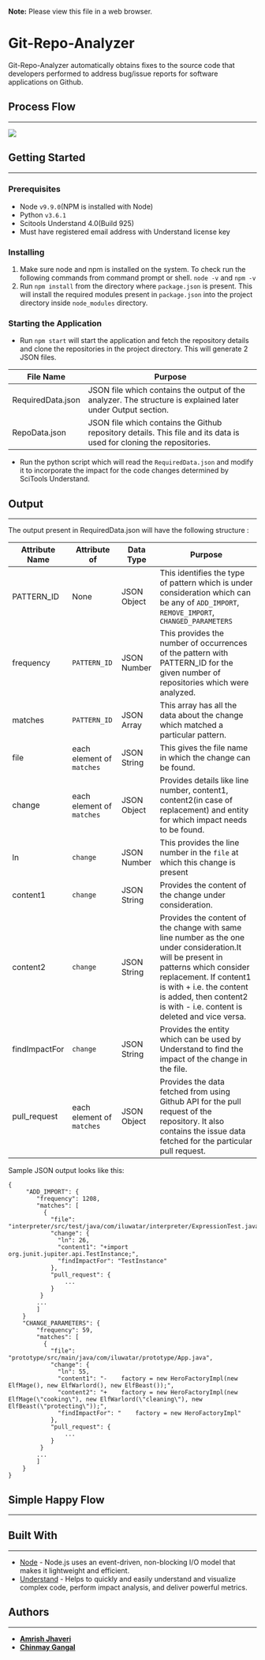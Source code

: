 **Note:**	Please view this file in a web browser.

# Git-Repo-Analyzer

Git-Repo-Analyzer automatically obtains fixes to the source code that developers performed to address bug/issue reports for software applications on Github.

## Process Flow
----------

![](https://bitbucket.org/ajhave5/amrish_jhaveri_chinmay_gangal_hw2/raw/master/diagrams/Process_Flow.PNG)
 

## Getting Started

----------

### Prerequisites

- Node `v9.9.0`(NPM is installed with Node)
- Python `v3.6.1`
- Scitools Understand 4.0(Build 925)
- Must have registered email address with Understand license key

### Installing

1. Make sure node and npm is installed on the system. To check run the following commands from command prompt or shell.
	`node -v` and `npm -v`
2. Run `npm install` from the directory where `package.json` is present.
This will install the required modules present in `package.json` into the project directory inside `node_modules` directory.

### Starting the Application
- Run `npm start` will start the application and fetch the repository details and clone the repositories in the project directory. This will generate 2 JSON files.
	
File Name|Purpose
--|--
RequiredData.json|JSON file which contains the output of the analyzer. The structure is explained later under Output section.
RepoData.json|JSON file which contains the Github repository details. This file and its data is used for cloning the repositories.


- Run the python script which will read the `RequiredData.json` and modify it to incorporate the impact for the code changes determined by SciTools Understand.


## Output

----------
The output present in RequiredData.json will have the following structure :

Attribute Name|Attribute of|Data Type|Purpose
--|--|--|--
PATTERN_ID|None|JSON Object|This identifies the type of pattern which is under consideration which can be any of `ADD_IMPORT`, `REMOVE_IMPORT`, `CHANGED_PARAMETERS`
frequency|`PATTERN_ID`|JSON Number|This provides the number of occurrences of the pattern with PATTERN_ID for the given number of repositories which were analyzed.
matches|`PATTERN_ID`|JSON Array|This array has all the data about the change which matched a particular pattern.
file|each element of `matches`|JSON String|This gives the file name in which the change can be found.
change|each element of `matches`|JSON Object|Provides details like line number, content1, content2(in case of replacement) and entity for which impact needs to be found.
ln|`change`|JSON Number|This provides the line number in the `file` at which this change is present
content1|`change`|JSON String|Provides the content of the change under consideration.
content2|`change`|JSON String|Provides the content of the change with same line number as the one under consideration.It will be present in patterns which consider replacement. If content1 is with + i.e. the content is added, then content2 is with - i.e. content is deleted and vice versa.
findImpactFor|`change`|JSON String | Provides the entity which can be used by Understand to find the impact of the change in the file.
pull_request|each element of `matches`|JSON Object|Provides the data fetched from using Github API for the pull request of the repository. It also contains the issue data fetched for the particular pull request.

Sample JSON output looks like this:

	{
		 "ADD_IMPORT": {
		    "frequency": 1208,
		    "matches": [
		      {
		        "file": "interpreter/src/test/java/com/iluwatar/interpreter/ExpressionTest.java",
		        "change": {
		          "ln": 26,
		          "content1": "+import org.junit.jupiter.api.TestInstance;",
		          "findImpactFor": "TestInstance"
		        },
		        "pull_request": {
					...
				}
			 }	
			...
			]
		}
		"CHANGE_PARAMETERS": {
	    	"frequency": 59,
		    "matches": [
		      {
		        "file": "prototype/src/main/java/com/iluwatar/prototype/App.java",
		        "change": {
		          "ln": 55,
		          "content1": "-    factory = new HeroFactoryImpl(new ElfMage(), new ElfWarlord(), new ElfBeast());",
		          "content2": "+    factory = new HeroFactoryImpl(new ElfMage(\"cooking\"), new ElfWarlord(\"cleaning\"), new ElfBeast(\"protecting\"));",
		          "findImpactFor": "    factory = new HeroFactoryImpl"
		        },
		        "pull_request": {
					...
				}
			 }	
			...
			]
		}
	}	

## Simple Happy Flow

----------


## Built With

----------

* [Node](https://nodejs.org/en/) - Node.js uses an event-driven, non-blocking I/O model that makes it lightweight and efficient.
* [Understand](https://scitools.com/static-analysis-tool/) -  Helps to quickly and easily understand and visualize complex code, perform impact analysis, and deliver powerful metrics.

## Authors

----------

* [**Amrish Jhaveri**](https://github.com/AmrishJhaveri)
* [**Chinmay Gangal**](https://github.com/chinmay2312)